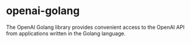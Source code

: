 # openai-golang
The OpenAI Golang library provides convenient access to the OpenAI API from applications written in the Golang language.
